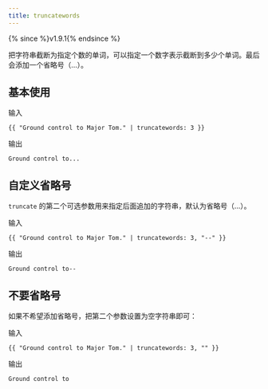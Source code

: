 ```yaml
---
title: truncatewords
---
```


{% since %}v1.9.1{% endsince %}

把字符串截断为指定个数的单词，可以指定一个数字表示截断到多少个单词。最后会添加一个省略号（...）。

## 基本使用

输入
```liquid
{{ "Ground control to Major Tom." | truncatewords: 3 }}
```

输出
```text
Ground control to...
```

## 自定义省略号

`truncate` 的第二个可选参数用来指定后面追加的字符串，默认为省略号（...）。

输入
```liquid
{{ "Ground control to Major Tom." | truncatewords: 3, "--" }}
```

输出
```text
Ground control to--
```

## 不要省略号

如果不希望添加省略号，把第二个参数设置为空字符串即可：

输入
```liquid
{{ "Ground control to Major Tom." | truncatewords: 3, "" }}
```

输出
```text
Ground control to
```
